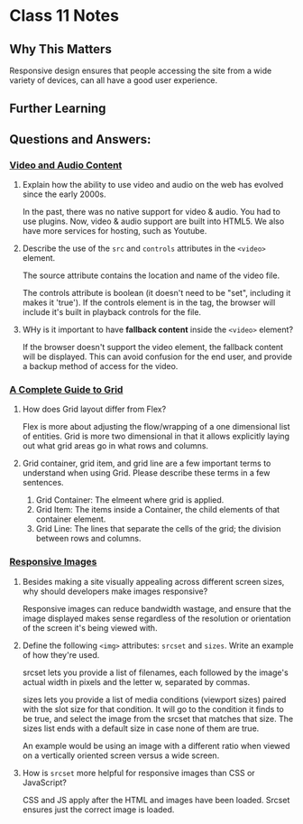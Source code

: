 # Class 11 Notes

## Why This Matters

Responsive design ensures that people accessing the site from a wide variety of devices, can all have a good user experience.

## Further Learning

## Questions and Answers:

### [Video and Audio Content](https://developer.mozilla.org/en-US/docs/Learn/HTML/Multimedia_and_embedding/Video_and_audio_content)

1. Explain how the ability to use video and audio on the web has evolved since the early 2000s.

    In the past, there was no native support for video & audio. You had to use plugins. Now, video & audio support are built into HTML5. We also have more services for hosting, such as Youtube.

2. Describe the use of the `src` and `controls` attributes in the `<video>` element.

    The source attribute contains the location and name of the video file. 

    The controls attribute is boolean (it doesn't need to be "set", including it makes it 'true'). If the controls element is in the tag, the browser will include it's built in playback controls for the file.

3. WHy is it important to have **fallback content** inside the `<video>` element?

    If the browser doesn't support the video element, the fallback content will be displayed. This can avoid confusion for the end user, and provide a backup method of access for the video.
        
### [A Complete Guide to Grid](https://css-tricks.com/snippets/css/complete-guide-grid/)

1. How does Grid layout differ from Flex?

    Flex is more about adjusting the flow/wrapping of a one dimensional list of entities. Grid is more two dimensional in that it allows explicitly laying out what grid areas go in what rows and columns.

2. Grid container, grid item, and grid line are a few important terms to understand when using Grid. Please describe these terms in a few sentences.

    1. Grid Container: The elmeent where grid is applied.
    2. Grid Item: The items inside a Container, the child elements of that container element.
    3. Grid Line: The lines that separate the cells of the grid; the division between rows and columns.

### [Responsive Images](https://developer.mozilla.org/en-US/docs/Learn/HTML/Multimedia_and_embedding/Responsive_images)

1. Besides making a site visually appealing across different screen sizes, why should developers make images responsive?

    Responsive images can reduce bandwidth wastage, and ensure that the image displayed makes sense regardless of the resolution or orientation of the screen it's being viewed with.

2. Define the following `<img>` attributes: `srcset` and `sizes`. Write an example of how they're used.

    srcset lets you provide a list of filenames, each followed by the image's actual width in pixels and the letter w, separated by commas. 

    sizes lets you provide a list of media conditions (viewport sizes) paired with the slot size for that condition. It will go to the condition it finds to be true, and select the image from the srcset that matches that size. The sizes list ends with a default size in case none of them are true.

    An example would be using an image with a different ratio when viewed on a vertically oriented screen versus a wide screen.

3. How is `srcset` more helpful for responsive images than CSS or JavaScript?

    CSS and JS apply after the HTML and images have been loaded. Srcset ensures just the correct image is loaded. 